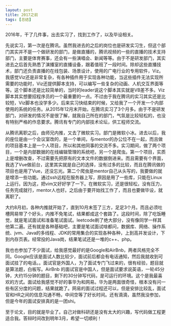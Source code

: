 ```yaml
---
layout: post
title: 2017之前
tags: [总结]
---
```


2016年，干了几件事，出去实习了，找到工作了，以及毕设相关。

先说实习，第一次是在腾讯。虽然我进去的之后的岗位也是研发实习生，但这个部门其实并不是一个做研发的部门，是做直播的，腾讯视频的一些的直播的技术支持部门，主要是体育赛事，还会有一些演唱会、新闻等等。由于不是研发部门，其实进去之后首先熟悉了演播室的直播设备，跟着值班了一段时间。除却这些直播技术，部门还负责直播的在线包装、场景设计，使用的广电行业的专用软件，Viz。我感觉Viz还是非常复杂，有各种插件用于实现各种功能，当这些插件无法实现所需要的功能时，Viz还提供脚本支持，可以编写一些复杂的动画、人机交互界面等等。这个脚本还是比较简单的，当时的leader说这个脚本其实就是VB差不多。Viz脚本其实想要招程序员的一个最重要的一点。不过由于我在腾讯的实习其实还是比较短，Viz脚本也没学多少。后来实习快结束的时候，又给我了一个开发一个内部使用的系统的任务。从2015年12月末开始，在腾讯实习了3个月多。由于不是研发部门，对研发的情况不是很了解，就我自己所在的部门，气氛是比较轻松的，也没有特别严格的作息要求。腾讯有专门的内部技术论坛，供工程师交流。

从腾讯离职之后，由师兄内推，又去了微软实习。部门是微软小冰。进去以后，我的座位是由一个会议室改的，是一个单间，与mentor的办公位不在一起，而且做的项目基本上是一个人项目，所以和其他同事的交流不多。实习期间，做了两个项目，一个是内部数据的在线编辑管理的系统吧，另一个是爬虫。第一个项目，实质上是增删改查，不过需要先把原有的文本文件的数据倒进来。而且需要有个界面，我选了Vue做前台，这里其实就是自己的选择，没有过多的比较，而且在腾讯做的项目也是用了Vue，还没忘光。第二个爬虫是mentor自己从头写的，我要做的就是增添一些功能。通过ssh远程在服务器上写，原因是用了一些库，只能在Linux上运行。因为这，把vim又好好学了一下。在微软实习，还是很轻松，没有压力，任务完成就行，mentor人也好。之后由于要开始找工作了，而且也要做毕设，就离职了。

大约8月初，各种内推就开始了，直到10月末签了三方，足足3个月。而且必须吐槽网易带了个好头，内推不免笔试，结果都成这个套路了。这段时间，除了吃饭睡觉，就是笔试面试和准备笔试面试。leetcode刷了绝大部分，没有像同学一样其他第二遍。还有就是各种基础吧，主要是笔试面试啥都问，数据库、网络、操作系统、jvm、Java的多线程、JDK的常用集合的实现各种各种，上到高并发设计，下到内存页表。经常投的Java岗，结果笔试还是一堆的c++、php。

我也也参加了不少面试，给我感觉最好的是Google和AirBnb，两者风格完全不同。Google应该是面试人数比较少，面试前后都会有电话通知，然后我就收到可面试挂了的电话。。面试官是外国人，为了面试专门飞过来的，很有经验，题目就是算法题，白板写。AirBnb
的面试官是中国人，但是面试要求说英语，一轮45分钟，大约15分钟的题目，剩下的30分钟写代码，是可运行的环境。这个是我最喜欢的方式。面试给我感觉不好的事华为和网易。华为是两面很奇怪，根本没有问一些有区分度的问题，结果就跪了。网易的面试过程还可以，但是安排比较乱，面试官和HR之间的信息沟通不畅，中间空等了好长时间。还有滴滴，虽然我没参加，但是今年的面试安排真的是一团shi。

至于论文，目的就是毕业了。自己对做科研还是没有太大的兴趣，写代码做工程更适合我。答辩时间改到明年3月，希望一切顺利！
